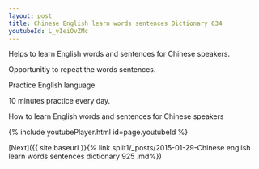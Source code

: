 ```yaml
---
layout: post
title: Chinese English learn words sentences Dictionary 634 
youtubeId: L_vIeiOvZMc
---
```

 
 
Helps to learn English words and sentences for Chinese speakers.

Opportunitiy to repeat the words sentences. 

Practice English language. 
 
10 minutes practice every day. 
 
How to learn English words and sentences for Chinese speakers 
 
{% include youtubePlayer.html id=page.youtubeId %}
 
 
[Next]({{ site.baseurl }}{% link  split1/_posts/2015-01-29-Chinese english learn words sentences dictionary 925 .md%})
 
